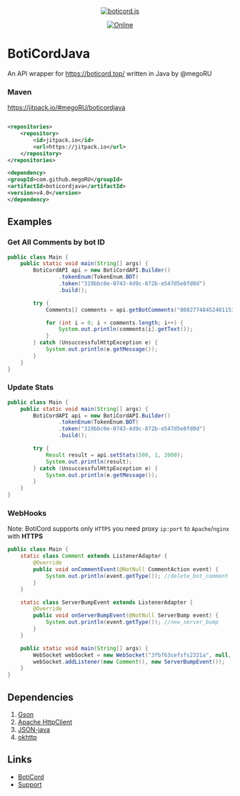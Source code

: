 <div align="center ">

<p></p>
    <a href="https://boticord.top"><img src="https://megoru.ru/boticordapi2.png"  alt="boticord.js"/></a>
<p>
    <a href="https://discord.gg/hkHjW8a"><img src="https://img.shields.io/discord/722424773233213460?color=7289da&label=Discord&logo=discord&logoColor=white" alt="Online"></a>
</p>

</div>

# BotiCordJava

An API wrapper for https://boticord.top/ written in Java by @megoRU

### Maven

https://jitpack.io/#megoRU/boticordjava

```xml

<repositories>
    <repository>
        <id>jitpack.io</id>
        <url>https://jitpack.io</url>
    </repository>
</repositories>

<dependency>
<groupId>com.github.megoRU</groupId>
<artifactId>boticordjava</artifactId>
<version>v4.0</version>
</dependency>

```

## Examples

### Get All Comments by bot ID

```java
public class Main {
    public static void main(String[] args) {
        BotiCordAPI api = new BotiCordAPI.Builder()
                .tokenEnum(TokenEnum.BOT)
                .token("319bbc0e-0743-4d9c-872b-e547d5e8fd0d")
                .build();

        try {
            Comments[] comments = api.getBotComments("808277484524011531");

            for (int i = 0; i < comments.length; i++) {
                System.out.println(comments[i].getText());
            }
        } catch (UnsuccessfulHttpException e) {
            System.out.println(e.getMessage());
        }
    }
}
```

### Update Stats

```java
public class Main {
    public static void main(String[] args) {
        BotiCordAPI api = new BotiCordAPI.Builder()
                .tokenEnum(TokenEnum.BOT)
                .token("319bbc0e-0743-4d9c-872b-e547d5e8fd0d")
                .build();

        try {
            Result result = api.setStats(500, 1, 2000);
            System.out.println(result);
        } catch (UnsuccessfulHttpException e) {
            System.out.println(e.getMessage());
        }
    }
}
```

### WebHooks

Note: BotiCord supports only `HTTPS` you need proxy `ip:port` to `Apache`/`nginx` with **HTTPS**

```java
public class Main {
    static class Comment extends ListenerAdapter {
        @Override
        public void onCommentEvent(@NotNull CommentAction event) {
            System.out.println(event.getType()); //delete_bot_comment
        }
    }

    static class ServerBumpEvent extends ListenerAdapter {
        @Override
        public void onServerBumpEvent(@NotNull ServerBump event) {
            System.out.println(event.getType()); //new_server_bump
        }
    }

    public static void main(String[] args) {
        WebSocket webSocket = new WebSocket("3fbf63cefsfs2321a", null, 8080);
        webSocket.addListener(new Comment(), new ServerBumpEvent());
    }
}
```

## Dependencies

1. [Gson](https://github.com/google/gson)
2. [Apache HttpClient](https://github.com/apache/httpcomponents-client)
3. [JSON-java](https://github.com/stleary/JSON-java)
4. [okhttp](https://github.com/square/okhttp)

## Links

* [BotiCord](https://boticord.top)
* [Support](https://boticord.top/discord)